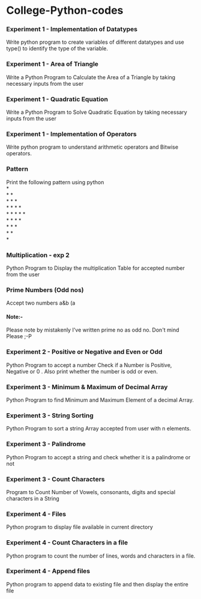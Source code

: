 # College-Python-codes
<h3> Experiment 1 - Implementation of Datatypes </h3>
Write python program to create variables of different datatypes and use type() to identify  the type of the variable.

<h3>Experiment 1 - Area of Triangle</h3>
Write a Python Program to Calculate the Area of a Triangle by taking necessary inputs from the user

<h3> Experiment 1 - Quadratic Equation </h3>
Write a Python Program to Solve Quadratic Equation by taking necessary inputs from the user

<h3> Experiment 1 - Implementation of Operators </h3>
Write python program to understand arithmetic operators and Bitwise operators. 

<h3> Pattern </h3>
Print the following pattern using python <br>
* <br>
* * <br>
* * * <br>
* * * *  <br>
* * * * * <br>
* * * * <br>
* * * <br>
* *<br>
* <br>

<h3> Multiplication - exp 2 </h3>
Python Program to Display the multiplication Table for accepted number from the user

<h3> Prime Numbers (Odd nos) </h3>
Accept two numbers a&b (a<b) from user and write Python Program to Print all Prime Numbers between the two numbers <br>
<h4>Note:- </h4> Please note by mistakenly I've written prime no as odd no.
Don't mind Please ;-P

<h3> Experiment 2 - Positive or Negative and Even or Odd </h3>
Python Program to accept a number Check if a Number is Positive, Negative or 0 . Also print whether the number is odd or even.

<h3> Experiment 3 - Minimum & Maximum of Decimal Array </h3>
Python Program to find Minimum and Maximum Element of a decimal Array.

<h3> Experiment 3 - String Sorting </h3>
Python Program to sort a string Array accepted from user with n elements.

<h3> Experiment 3 - Palindrome </h3>
Python Program to accept a string and check whether it is a palindrome or not

<h3> Experiment 3 - Count Characters </h3>
Program to Count Number of Vowels, consonants, digits and special characters in a String

<h3> Experiment 4 - Files </h3>
 Python program to display file available in current directory

<h3> Experiment 4 - Count Characters in a file</h3>
Python program to count the number of lines, words and characters in a file. 

<h3> Experiment 4 - Append files </h3>
Python program to append data to existing file and then display the entire file 

